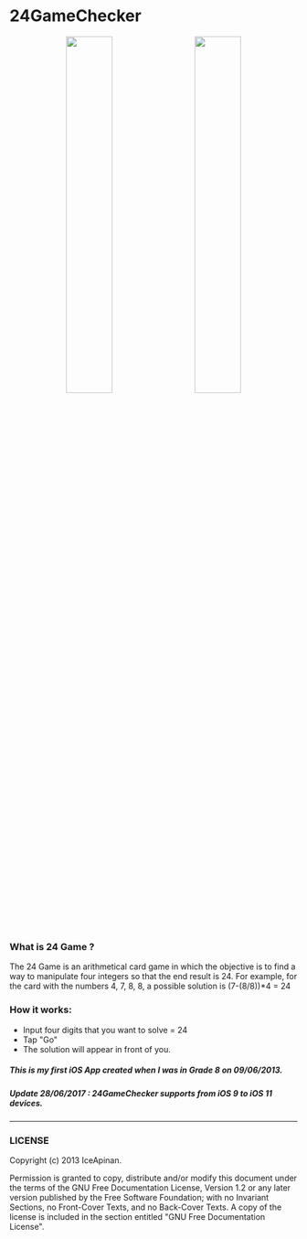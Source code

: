 # 24GameChecker

<div align="center"> <img src="http://i.imgur.com/DPDfHbi.png" width="40%" hspace="10">
<img src="http://i.imgur.com/sLuj8D7.png" width="40%" hspace="10"></div>

### What is 24 Game ?
The 24 Game is an arithmetical card game in which the objective is to find a way to manipulate four integers
so that the end result is 24. For example, for the card with the numbers 4, 7, 8, 8, a possible solution is (7-(8/8))*4 = 24

### How it works:
- Input four digits that you want to solve = 24
- Tap "Go"
- The solution will appear in front of you.

##### This is my first iOS App created when I was in Grade 8 on 09/06/2013.
##### Update 28/06/2017 : 24GameChecker supports from iOS 9 to iOS 11 devices.

___
### LICENSE

Copyright (c) 2013 IceApinan.

Permission is granted to copy, distribute and/or modify this document under the terms of the GNU Free Documentation License, Version 1.2 or any later version published by the Free Software Foundation; with no Invariant Sections, no Front-Cover Texts, and no Back-Cover Texts. A copy of the license is included in the section entitled "GNU Free Documentation License".


